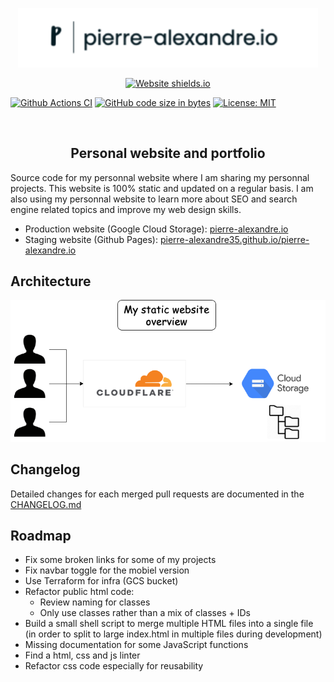 <p align="center"><a href="https://pierre-alexandre.io" target="_blank" rel="noopener noreferrer"><img width="480" src="docs/logo.png" alt="pierre-alexandre.io logo"></a></p>

<p align="center">
  <a href="https://npmcharts.com/compare/vue?minimal=true"><img src="https://img.shields.io/website.svg?color=60c454&url=https://pierre-alexandre.io/" alt="Website shields.io"></a>
  
  
  <a href="https://github.com/Pierre-Alexandre35/pierre-alexandre.io/actions/workflows/main.yml"><img src="https://github.com/Pierre-Alexandre35/pierre-alexandre.io/actions/workflows/main.yml/badge.svg" alt="Github Actions CI"></a>
    <a href="https://shields.io/"><img src="https://img.shields.io/github/languages/code-size/Pierre-Alexandre35/Personal_website?color=blue" alt="GitHub code size in bytes"></a>
    <a href="https://opensource.org/licenses/MIT"><img src="https://img.shields.io/badge/License-MIT-yellow.svg" alt="License: MIT"></a>
    <a href="http://pierre-alexandre.io/" alt="Coverage Status"></a>
  <br>
</p>
<br>

<h2 align="center">Personal website and portfolio</h2>

Source code for my personnal website where I am sharing my personnal projects. 
This website is 100% static and updated on a regular basis. I am also using my personnal website to learn more about SEO and search engine related topics and improve my web design skills.  
- Production website (Google Cloud Storage): [pierre-alexandre.io](https://pierre-alexandre.io)
- Staging website (Github Pages): [pierre-alexandre35.github.io/pierre-alexandre.io](https://pierre-alexandre35.github.io/pierre-alexandre.io/public_html/)

## Architecture
![alt text](docs/architecture.png)


## Changelog
Detailed changes for each merged pull requests are documented in the [CHANGELOG.md](https://github.com/Pierre-Alexandre35/pierre-alexandre.io/blob/develop/CHANGELOG.md)


## Roadmap
- Fix some broken links for some of my projects
- Fix navbar toggle for the mobiel version
- Use Terraform for infra (GCS bucket)
- Refactor public html code:
    - Review naming for classes
    - Only use classes rather than a mix of classes + IDs
- Build a small shell script to merge multiple HTML files into a single file (in order to split to large index.html in multiple files during development)
- Missing documentation for some JavaScript functions
- Find a html, css and js linter
- Refactor css code especially for reusability